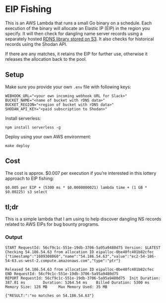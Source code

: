 # EIP Fishing

This is an AWS Lambda that runs a small Go binary on a schedule. 
Each execution of the binary will allocate an Elastic IP (EIP) in the region you specify. 
It will then check for dangling name server records using a separately hosted [RDNS library stored on S3](https://github.com/timkoopmans/rdns-fs). 
It also checks for historical records using the Shodan API.

If there are any matches, it retains the EIP for further use, otherwise it releases the allocation back to the pool.

## Setup

Make sure you provide your own `.env` file with following keys:    

    WEBHOOK_URL="<your own incoming webhook URL for Slack>"
    BUCKET_NAME="<name of bucket with rDNS data>"
    BUCKET_REGION="<region of bucket with rDNS data>"
    SHODAN_API_KEY="<paid subscription to Shodan>"

Install serverless:

    npm install serverless -g

Deploy using your own AWS environment:

    make deploy

## Cost

The cost is approx. $0.007 per execution if you’re interested in this lottery approach to EIP fishing:

    $0.005 per EIP + (5300 ms * $0.0000000021) lambda time + (1 GB * $0.00225) s3 select

## tl;dr

This is a simple lambda that I am using to help discover dangling NS records related to AWS EIPs for bug bounty programs.

### Output

    START RequestId: 56cf9c1c-551e-19db-3706-5a95a9480d75 Version: $LATEST
    Checking 54.186.54.63 from allocation ID eipalloc-0be40fc401b82cfec
    {"timestamp":"1609308060","name":"54.186.54.63","value":"ec2-54-186-54-63.us-west-2.compute.amazonaws.com","type":"ptr"}

    Released 54.186.54.63 from allocation ID eipalloc-0be40fc401b82cfec
    END RequestId: 56cf9c1c-551e-19db-3706-5a95a9480d75
    REPORT RequestId: 56cf9c1c-551e-19db-3706-5a95a9480d75  Init Duration: 387.81 ms        Duration: 5264.54 ms    Billed Duration: 5300 ms        Memory Size: 128 MB     Max Memory Used: 35 MB

    {"RESULT:":"no matches on 54.186.54.63"}
